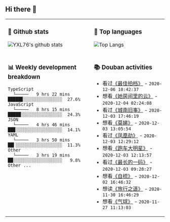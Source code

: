 ## Hi there 👋

<table>
<tr>
<td valign="top" width="54%">

### 🔭 Github stats

![YXL76's github stats](https://github-readme-stats.yxl76.vercel.app/api?username=YXL76&count_private=true&show_icons=true&theme=tokyonight)

</td>

<td valign="top" width="46%">

### 🌱 Top languages

![Top Langs](https://github-readme-stats.yxl76.vercel.app/api/top-langs/?username=YXL76&layout=compact&theme=tokyonight)

</td>
</tr>
<tr>
<td valign="top" width="54%">

### 📊 Weekly development breakdown

```text
TypeScript
  └─────   9 hrs 22 mins  █████▊░░░░░░░░░░░░░░░  27.6%
JavaScript
  └─────   8 hrs 15 mins  █████░░░░░░░░░░░░░░░░  24.3%
JSON
  └─────   4 hrs 46 mins  ██▉░░░░░░░░░░░░░░░░░░  14.1%
YAML
  └─────   3 hrs 50 mins  ██▍░░░░░░░░░░░░░░░░░░  11.3%
Other
  └─────   3 hrs 19 mins  ██░░░░░░░░░░░░░░░░░░░   9.8%
Other ...
```

</td>
<td valign="top" width="46%">

### 📚 Douban activities

- 看过[《最佳拍档》](http://movie.douban.com/subject/1306011/) - `2020-12-06 10:42:37`
- 想看[《她房间里的云》](http://movie.douban.com/subject/30388205/) - `2020-12-04 02:24:08`
- 看过[《城南旧事》](http://movie.douban.com/subject/1300894/) - `2020-12-03 17:46:19`
- 想看[《莫娣》](http://movie.douban.com/subject/25938803/) - `2020-12-03 13:05:54`
- 看过[《凤凰劫》](http://movie.douban.com/subject/1308982/) - `2020-12-03 12:29:12`
- 想看[《跑车大明星》](http://movie.douban.com/subject/35275346/) - `2020-12-03 12:13:57`
- 看过[《最长的一码》](http://movie.douban.com/subject/1309050/) - `2020-12-03 09:28:27`
- 想看[《自梳》](http://movie.douban.com/subject/1304648/) - `2020-12-02 16:46:32`
- 想读[《旅行之道》](https://book.douban.com/subject/34434959/) - `2020-11-30 16:46:29`
- 想看[《气球》](http://movie.douban.com/subject/30204413/) - `2020-11-27 11:13:03`

</td>
</tr>
</table>

<!--
**YXL76/YXL76** is a ✨ _special_ ✨ repository because its `README.md` (this file) appears on your GitHub profile.

Here are some ideas to get you started:

- 🔭 I’m currently working on ...
- 🌱 I’m currently learning ...
- 👯 I’m looking to collaborate on ...
- 🤔 I’m looking for help with ...
- 💬 Ask me about ...
- 📫 How to reach me: ...
- 😄 Pronouns: ...
- ⚡ Fun fact: ...
-->
